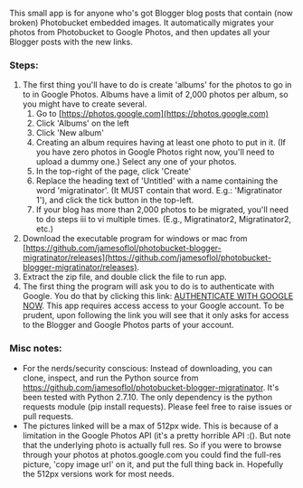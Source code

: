 This small app is for anyone who's got Blogger blog posts that contain (now broken) Photobucket embedded images. It automatically migrates your photos from Photobucket to Google Photos, and then updates all your Blogger posts with the new links.

### Steps:

1. The first thing you'll have to do is create 'albums' for the photos to go in to in Google Photos. Albums have a limit of 2,000 photos per album, so you might have to create several.
    1. Go to [https://photos.google.com](https://photos.google.com)
    2. Click 'Albums' on the left
    3. Click 'New album'
    4. Creating an album requires having at least one photo to put in it. (If you have zero photos in Google Photos right now, you'll need to upload a dummy one.) Select any one of your photos.
    5. In the top-right of the page, click 'Create'
    6. Replace the heading text of 'Untitled' with a name containing the word 'migratinator'. (It MUST contain that word. E.g.: 'Migratinator 1'), and click the tick button in the top-left.
    7. If your blog has more than 2,000 photos to be migrated, you'll need to do steps iii to vi multiple times. (E.g., Migratinator2, Migratinator2, etc.)
2. Download the executable program for windows or mac from [https://github.com/jamesoflol/photobucket-blogger-migratinator/releases](https://github.com/jamesoflol/photobucket-blogger-migratinator/releases).
3. Extract the zip file, and double click the file to run app.
4. The first thing the program will ask you to do is to authenticate with Google. You do that by clicking this link: [AUTHENTICATE WITH GOOGLE NOW](https://accounts.google.com/o/oauth2/v2/auth?redirect_uri=https://jamesoflol.github.io/photobucket-blogger-migratinator/auth_success&prompt=consent&response_type=code&client_id=475469684563-3tkh3bscomb3548fq4fs8fg7b5t34qlf.apps.googleusercontent.com&scope=https://www.googleapis.com/auth/blogger+https://picasaweb.google.com/data/&access_type=offline). This app requires access access to your Google account. To be prudent, upon following the link you will see that it only asks for access to the Blogger and Google Photos parts of your account.

### Misc notes:
- For the nerds/security conscious: Instead of downloading, you can clone, inspect, and run the Python source from https://github.com/jamesoflol/photobucket-blogger-migratinator. It's been tested with Python 2.7.10. The only dependency is the python requests module (pip install requests). Please feel free to raise issues or pull requests.
- The pictures linked will be a max of 512px wide. This is because of a limitation in the Google Photos API (it's a pretty horrible API :(). But note that the underlying photo is actually full res. So if you were to browse through your photos at photos.google.com you could find the full-res picture, 'copy image url' on it, and put the full thing back in. Hopefully the 512px versions work for most needs.
